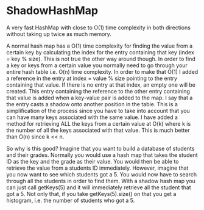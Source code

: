 # ShadowHashMap
A very fast HashMap with close to O(1) time complexity in both directions without taking up twice as much memory.

A normal hash map has a O(1) time complexity for finding the value from a certain key by calculating the index for the entry containing
that key (index = key % size). This is not true the other way around though. In order to find a key or keys from a certain value you
normally need to go through your entire hash table i.e. O(n) time complexity. In order to make that O(1) I added a reference in the entry
at index = value % size pointing to the entry containing that value. If there is no entry at that index, an empty one will be created.
This entry containing the reference to the other entry containing that value is added when a key-value pair is added to the map. I say that
a the entry casts a shadow onto another position in the table. This is a simplification of the process since you have to take into 
account that you can have many keys associated with the same value. I have added a method for retrieving ALL the keys from a certain value at O(k) where k is the number of all the keys associated with that value. This is much better than O(n) since k << n.

So why is this good? Imagine that you want to build a database of students and their grades. Normally you would use a hash map that takes
the student ID as the key and the grade as their value. You would then be able to retrieve the value from a students ID immediately.
However, imagine that you now want to see which students got a 5. You would now have to search through all the students in order to find
them. With a shadow hash map you can just call getKeys(5) and it will immediately retrieve all the student that got a 5. Not only that, if you take getKeys(5).size() on that you get a histogram, i.e. the number of students who got a 5.
